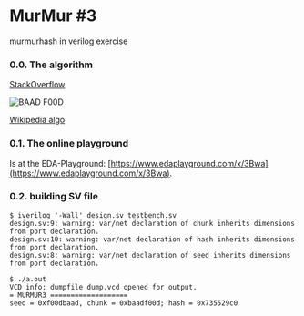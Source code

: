 # MurMur #3
murmurhash in verilog exercise 

### 0.0. The algorithm

[StackOverflow](https://stackoverflow.com/questions/1057036/please-explain-murmur-hash)

![BAAD F00D](https://i.stack.imgur.com/7Q4SD.png)

[Wikipedia algo](https://en.wikipedia.org/wiki/MurmurHash)



### 0.1. The online playground
Is at the EDA-Playground: [https://www.edaplayground.com/x/3Bwa](https://www.edaplayground.com/x/3Bwa).

### 0.2. building SV file
    $ iverilog '-Wall' design.sv testbench.sv
    design.sv:9: warning: var/net declaration of chunk inherits dimensions from port declaration.
    design.sv:10: warning: var/net declaration of hash inherits dimensions from port declaration.
    design.sv:8: warning: var/net declaration of seed inherits dimensions from port declaration.
    
    $ ./a.out 
    VCD info: dumpfile dump.vcd opened for output.
    = MURMUR3 ===================
    seed = 0xf00dbaad, chunk = 0xbaadf00d; hash = 0x735529c0

